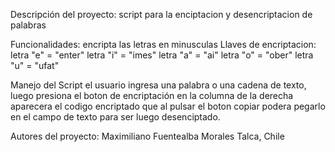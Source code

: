 Descripción del proyecto:
script para la enciptacion y desencriptacion de palabras 

Funcionalidades:
encripta las letras en minusculas 
Llaves de encriptacion:
letra "e" = "enter"
letra "i" = "imes"
letra "a" = "ai"
letra "o" = "ober"
letra "u" = "ufat"

Manejo del Script
el usuario ingresa una palabra o una cadena de texto, luego presiona el boton de encriptación
en la columna de la derecha aparecera el codigo encriptado que al pulsar el boton copiar
podera pegarlo en el campo de texto para ser luego desenciptado.

Autores del proyecto:
Maximiliano Fuentealba Morales
Talca, Chile

